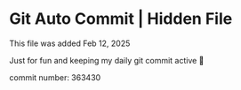 # Git Auto Commit | Hidden File

This file was added Feb 12, 2025

Just for fun and keeping my daily git commit active 🤪

commit number: 363430
